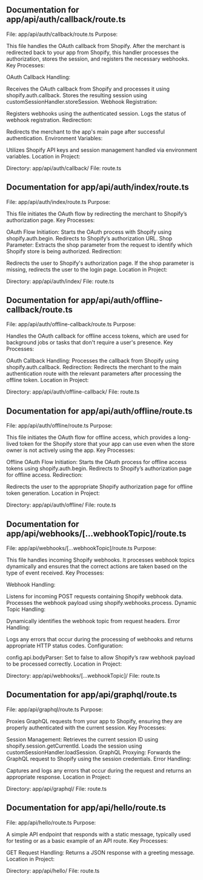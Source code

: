 ## Documentation for app/api/auth/callback/route.ts
File: app/api/auth/callback/route.ts
Purpose:

This file handles the OAuth callback from Shopify. After the merchant is redirected back to your app from Shopify, this handler processes the authorization, stores the session, and registers the necessary webhooks.
Key Processes:

OAuth Callback Handling:

Receives the OAuth callback from Shopify and processes it using shopify.auth.callback.
Stores the resulting session using customSessionHandler.storeSession.
Webhook Registration:

Registers webhooks using the authenticated session.
Logs the status of webhook registration.
Redirection:

Redirects the merchant to the app's main page after successful authentication.
Environment Variables:

Utilizes Shopify API keys and session management handled via environment variables.
Location in Project:

Directory: app/api/auth/callback/
File: route.ts

## Documentation for app/api/auth/index/route.ts
File: app/api/auth/index/route.ts
Purpose:

This file initiates the OAuth flow by redirecting the merchant to Shopify’s authorization page.
Key Processes:

OAuth Flow Initiation:
Starts the OAuth process with Shopify using shopify.auth.begin.
Redirects to Shopify’s authorization URL.
Shop Parameter:
Extracts the shop parameter from the request to identify which Shopify store is being authorized.
Redirection:

Redirects the user to Shopify's authorization page.
If the shop parameter is missing, redirects the user to the login page.
Location in Project:

Directory: app/api/auth/index/
File: route.ts

## Documentation for app/api/auth/offline-callback/route.ts
File: app/api/auth/offline-callback/route.ts
Purpose:

Handles the OAuth callback for offline access tokens, which are used for background jobs or tasks that don't require a user's presence.
Key Processes:

OAuth Callback Handling:
Processes the callback from Shopify using shopify.auth.callback.
Redirection:
Redirects the merchant to the main authentication route with the relevant parameters after processing the offline token.
Location in Project:

Directory: app/api/auth/offline-callback/
File: route.ts

## Documentation for app/api/auth/offline/route.ts
File: app/api/auth/offline/route.ts
Purpose:

This file initiates the OAuth flow for offline access, which provides a long-lived token for the Shopify store that your app can use even when the store owner is not actively using the app.
Key Processes:

Offline OAuth Flow Initiation:
Starts the OAuth process for offline access tokens using shopify.auth.begin.
Redirects to Shopify’s authorization page for offline access.
Redirection:

Redirects the user to the appropriate Shopify authorization page for offline token generation.
Location in Project:

Directory: app/api/auth/offline/
File: route.ts


## Documentation for app/api/webhooks/[...webhookTopic]/route.ts
File: app/api/webhooks/[...webhookTopic]/route.ts
Purpose:

This file handles incoming Shopify webhooks. It processes webhook topics dynamically and ensures that the correct actions are taken based on the type of event received.
Key Processes:

Webhook Handling:

Listens for incoming POST requests containing Shopify webhook data.
Processes the webhook payload using shopify.webhooks.process.
Dynamic Topic Handling:

Dynamically identifies the webhook topic from request headers.
Error Handling:

Logs any errors that occur during the processing of webhooks and returns appropriate HTTP status codes.
Configuration:

config.api.bodyParser: Set to false to allow Shopify’s raw webhook payload to be processed correctly.
Location in Project:

Directory: app/api/webhooks/[...webhookTopic]/
File: route.ts

## Documentation for app/api/graphql/route.ts
File: app/api/graphql/route.ts
Purpose:

Proxies GraphQL requests from your app to Shopify, ensuring they are properly authenticated with the current session.
Key Processes:

Session Management:
Retrieves the current session ID using shopify.session.getCurrentId.
Loads the session using customSessionHandler.loadSession.
GraphQL Proxying:
Forwards the GraphQL request to Shopify using the session credentials.
Error Handling:

Captures and logs any errors that occur during the request and returns an appropriate response.
Location in Project:

Directory: app/api/graphql/
File: route.ts

## Documentation for app/api/hello/route.ts
File: app/api/hello/route.ts
Purpose:

A simple API endpoint that responds with a static message, typically used for testing or as a basic example of an API route.
Key Processes:

GET Request Handling:
Returns a JSON response with a greeting message.
Location in Project:

Directory: app/api/hello/
File: route.ts